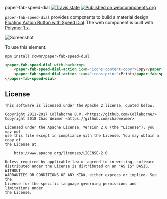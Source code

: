 paper-fab-speed-dial [![Travis state](https://travis-ci.com/chadweimer/paper-fab-speed-dial.svg?branch=master)](https://travis-ci.com/chadweimer/paper-fab-speed-dial)  [![Published on webcomponents.org](https://img.shields.io/badge/webcomponents.org-published-blue.svg)](https://www.webcomponents.org/element/@cwmr/paper-fab-speed-dial)

`paper-fab-speed-dial` provides components to build a material design [Floating Action Button with Speed Dial](https://www.google.com/design/spec/components/buttons-floating-action-button.html#buttons-floating-action-button-transitions). The web component is built with [Polymer 1.x](https://www.polymer-project.org).

![Screenshot](/doc/screenshot.png "Screenshot")

To use this element:

`npm install @cwmr/paper-fab-speed-dial`

<!--
```
<custom-element-demo>
  <template>
    <script src="../webcomponentsjs/webcomponents-loader.js"></script>
    <script type="module" src="../iron-icons/iron-icons.js"></script>
    <script type="module" src="paper-fab-speed-dial.js"></script>
    <script type="module" src="paper-fab-speed-dial-action.js"></script>
    <custom-style>
    <style is="custom-style">
      body {
        min-height: 300px;
      }
    </style>
    <custom-style>
    <next-code-block></next-code-block>
  </template>
</custom-element-demo>
```
-->
```html
<paper-fab-speed-dial with-backdrop>
    <paper-fab-speed-dial-action icon="icons:content-copy">Copy</paper-fab-speed-dial-action>
    <paper-fab-speed-dial-action icon="icons:print">Print</paper-fab-speed-dial-action>
</paper-fab-speed-dial>
```


## License

    This software is licensed under the Apache 2 license, quoted below.

    Copyright 2011-2017 Collaborne B.V. <https://github.com/Collaborne/>
    Copyright 2018 Chad Weimer <https://github.com/chadweimer>

    Licensed under the Apache License, Version 2.0 (the "License"); you may not
    use this file except in compliance with the License. You may obtain a copy of
    the License at

        http://www.apache.org/licenses/LICENSE-2.0

    Unless required by applicable law or agreed to in writing, software
    distributed under the License is distributed on an "AS IS" BASIS, WITHOUT
    WARRANTIES OR CONDITIONS OF ANY KIND, either express or implied. See the
    License for the specific language governing permissions and limitations under
    the License.
    
